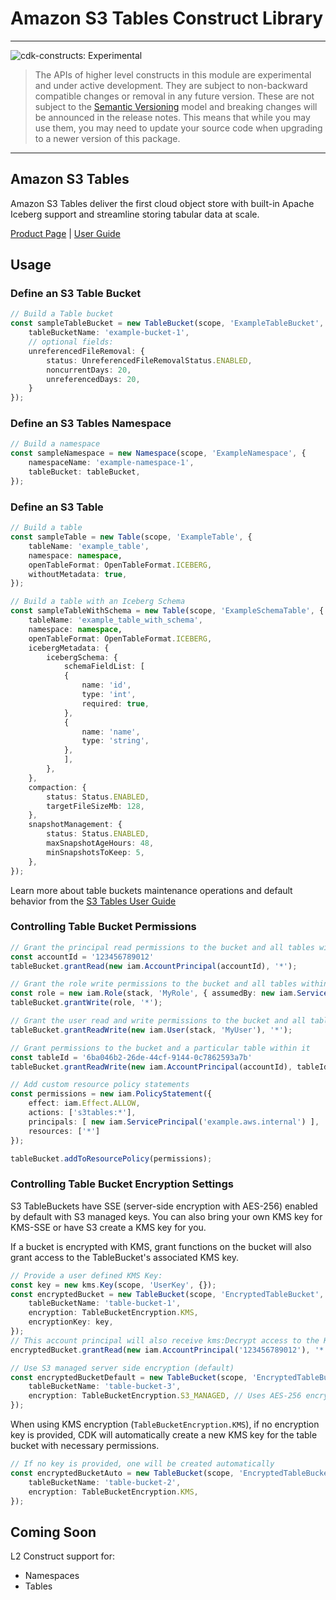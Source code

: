 # Amazon S3 Tables Construct Library
<!--BEGIN STABILITY BANNER-->

---

![cdk-constructs: Experimental](https://img.shields.io/badge/cdk--constructs-experimental-important.svg?style=for-the-badge)

> The APIs of higher level constructs in this module are experimental and under active development.
> They are subject to non-backward compatible changes or removal in any future version. These are
> not subject to the [Semantic Versioning](https://semver.org/) model and breaking changes will be
> announced in the release notes. This means that while you may use them, you may need to update
> your source code when upgrading to a newer version of this package.

---

<!--END STABILITY BANNER-->

## Amazon S3 Tables

Amazon S3 Tables deliver the first cloud object store with built-in Apache Iceberg support and streamline storing tabular data at scale.

[Product Page](https://aws.amazon.com/s3/features/tables/) | [User Guide](https://docs.aws.amazon.com/AmazonS3/latest/userguide/s3-tables.html)


## Usage

### Define an S3 Table Bucket

```ts
// Build a Table bucket
const sampleTableBucket = new TableBucket(scope, 'ExampleTableBucket', {
    tableBucketName: 'example-bucket-1',
    // optional fields:
    unreferencedFileRemoval: {
        status: UnreferencedFileRemovalStatus.ENABLED,
        noncurrentDays: 20,
        unreferencedDays: 20,
    }
});
```

### Define an S3 Tables Namespace

```ts
// Build a namespace
const sampleNamespace = new Namespace(scope, 'ExampleNamespace', {
    namespaceName: 'example-namespace-1',
    tableBucket: tableBucket,
});
```

### Define an S3 Table

```ts
// Build a table
const sampleTable = new Table(scope, 'ExampleTable', {
    tableName: 'example_table',
    namespace: namespace,
    openTableFormat: OpenTableFormat.ICEBERG,
    withoutMetadata: true,
});

// Build a table with an Iceberg Schema
const sampleTableWithSchema = new Table(scope, 'ExampleSchemaTable', {
    tableName: 'example_table_with_schema',
    namespace: namespace,
    openTableFormat: OpenTableFormat.ICEBERG,
    icebergMetadata: {
        icebergSchema: {
            schemaFieldList: [
            {
                name: 'id',
                type: 'int',
                required: true,
            },
            {
                name: 'name',
                type: 'string',
            },
            ],
        },
    },
    compaction: {
        status: Status.ENABLED,
        targetFileSizeMb: 128,
    },
    snapshotManagement: {
        status: Status.ENABLED,
        maxSnapshotAgeHours: 48,
        minSnapshotsToKeep: 5,
    },
});
```

Learn more about table buckets maintenance operations and default behavior from the [S3 Tables User Guide](https://docs.aws.amazon.com/AmazonS3/latest/userguide/s3-table-buckets-maintenance.html)

### Controlling Table Bucket Permissions

```ts
// Grant the principal read permissions to the bucket and all tables within
const accountId = '123456789012'
tableBucket.grantRead(new iam.AccountPrincipal(accountId), '*');

// Grant the role write permissions to the bucket and all tables within
const role = new iam.Role(stack, 'MyRole', { assumedBy: new iam.ServicePrincipal('sample') });
tableBucket.grantWrite(role, '*');

// Grant the user read and write permissions to the bucket and all tables within 
tableBucket.grantReadWrite(new iam.User(stack, 'MyUser'), '*');

// Grant permissions to the bucket and a particular table within it
const tableId = '6ba046b2-26de-44cf-9144-0c7862593a7b'
tableBucket.grantReadWrite(new iam.AccountPrincipal(accountId), tableId);

// Add custom resource policy statements
const permissions = new iam.PolicyStatement({
    effect: iam.Effect.ALLOW,
    actions: ['s3tables:*'],
    principals: [ new iam.ServicePrincipal('example.aws.internal') ],
    resources: ['*']
});

tableBucket.addToResourcePolicy(permissions);
```

### Controlling Table Bucket Encryption Settings

S3 TableBuckets have SSE (server-side encryption with AES-256) enabled by default with S3 managed keys.
You can also bring your own KMS key for KMS-SSE or have S3 create a KMS key for you.

If a bucket is encrypted with KMS, grant functions on the bucket will also grant access
to the TableBucket's associated KMS key.

```ts
// Provide a user defined KMS Key:
const key = new kms.Key(scope, 'UserKey', {});
const encryptedBucket = new TableBucket(scope, 'EncryptedTableBucket', {
    tableBucketName: 'table-bucket-1',
    encryption: TableBucketEncryption.KMS,
    encryptionKey: key,
});
// This account principal will also receive kms:Decrypt access to the KMS key
encryptedBucket.grantRead(new iam.AccountPrincipal('123456789012'), '*');

// Use S3 managed server side encryption (default)
const encryptedBucketDefault = new TableBucket(scope, 'EncryptedTableBucketDefault', {
    tableBucketName: 'table-bucket-3',
    encryption: TableBucketEncryption.S3_MANAGED, // Uses AES-256 encryption by default
});
```

When using KMS encryption (`TableBucketEncryption.KMS`), if no encryption key is provided, CDK will automatically create a new KMS key for the table bucket with necessary permissions.

```ts
// If no key is provided, one will be created automatically
const encryptedBucketAuto = new TableBucket(scope, 'EncryptedTableBucketAuto', {
    tableBucketName: 'table-bucket-2',
    encryption: TableBucketEncryption.KMS,
});
```

## Coming Soon

L2 Construct support for:

- Namespaces
- Tables
